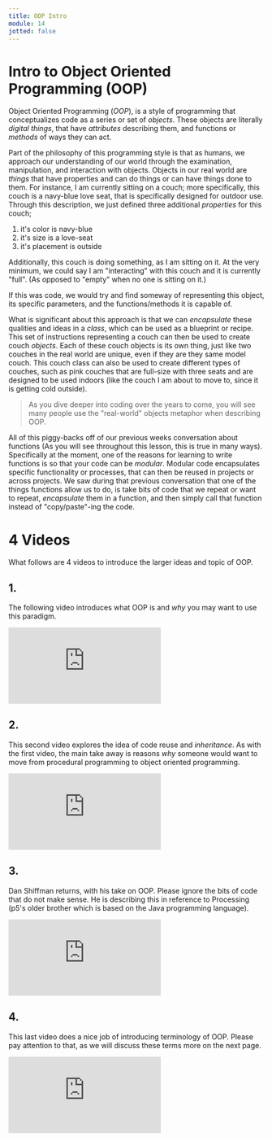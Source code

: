 ```yaml
---
title: OOP Intro
module: 14
jotted: false
---
```


# Intro to Object Oriented Programming (OOP)

Object Oriented Programming (_OOP_), is a style of programming that conceptualizes code as a series or set of _objects_. These objects are literally _digital things_, that have _attributes_ describing them, and functions or _methods_ of ways they can act.

Part of the philosophy of this programming style is that as humans, we approach our understanding of our world through the examination, manipulation, and interaction with objects. Objects in our real world are _things_ that have properties and can do things or can have things done to them. For instance, I am currently sitting on a couch; more specifically, this couch is a navy-blue love seat, that is specifically designed for outdoor use. Through this description, we just defined three additional _properties_ for this couch;

1. it's color is navy-blue
2. it's size is a love-seat
3. it's placement is outside

Additionally, this couch is doing something, as I am sitting on it. At the very minimum, we could say I am "interacting" with this couch and it is currently "full". (As opposed to "empty" when no one is sitting on it.)

If this was code, we would try and find someway of representing this object, its specific parameters, and the functions/methods it is capable of.

What is significant about this approach is that we can _encapsulate_ these qualities and ideas in a _class_, which can be used as a blueprint or recipe. This set of instructions representing a couch can then be used to create couch _objects_. Each of these couch objects is its own thing, just like two couches in the real world are unique, even if they are they same model couch. This couch class can also be used to create different types of couches, such as pink couches that are full-size with three seats and are designed to be used indoors (like the couch I am about to move to, since it is getting cold outside).

> As you dive deeper into coding over the years to come, you will see many people use the "real-world" objects metaphor when describing OOP.

All of this piggy-backs off of our previous weeks conversation about functions (As you will see throughout this lesson, this is true in many ways). Specifically at the moment, one of the reasons for learning to write functions is so that your code can be _modular_. Modular code encapsulates specific functionality or processes, that can then be reused in projects or across projects. We saw during that previous conversation that one of the things functions allow us to do, is take bits of code that we repeat or want to repeat, _encapsulate_ them in a function, and then simply call that function instead of "copy/paste"-ing the code.


# 4 Videos

What follows are 4 videos to introduce the larger ideas and topic of OOP.

## 1.

The following video introduces what OOP is and _why_ you may want to use this paradigm.

<div class="embed-responsive embed-responsive-16by9"><iframe class="embed-responsive-item" src="https://www.youtube.com/embed/SS-9y0H3Si8" frameborder="0" allowfullscreen></iframe></div>

## 2.

This second video explores the idea of code reuse and _inheritance_. As with the first video, the main take away is reasons _why_ someone would want to move from procedural programming to object oriented programming.

<div class="embed-responsive embed-responsive-16by9"><iframe class="embed-responsive-item" src="https://www.youtube.com/embed/5VkrdKzKGlA" frameborder="0" allowfullscreen></iframe></div>

## 3.

Dan Shiffman returns, with his take on OOP. Please ignore the bits of code that do not make sense. He is describing this in reference to Processing (p5's older brother which is based on the Java programming language).

<div class="embed-responsive embed-responsive-16by9"><iframe class="embed-responsive-item" src="https://www.youtube.com/embed/YcbcfkLzgvs" frameborder="0" allowfullscreen></iframe></div>

## 4.

This last video does a nice job of introducing terminology of OOP. Please pay attention to that, as we will discuss these terms more on the next page.

<div class="embed-responsive embed-responsive-16by9"><iframe class="embed-responsive-item" src="https://www.youtube.com/embed/1wJfIUcVWlA" frameborder="0" allowfullscreen></iframe></div>
